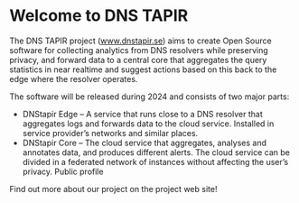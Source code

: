 # Welcome to DNS TAPIR

The DNS TAPIR project (www.dnstapir.se) aims to create Open Source software for collecting analytics from DNS resolvers while
preserving privacy, and forward data to a central core that aggregates the query statistics in near realtime and suggest
actions based on this back to the edge where the resolver operates.

The software will be released during 2024 and consists of two major parts:

- DNStapir Edge – A service that runs close to a DNS resolver that aggregates logs and forwards data to the cloud service. Installed in service provider’s networks and similar places.
- DNStapir Core – The cloud service that aggregates, analyses and annotates data, and produces different alerts. The cloud service can be divided in a federated network of instances without affecting the user’s privacy.
Public profile

Find out more about our project on the project web site!

